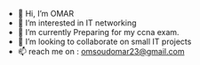 - 👋 Hi, I’m OMAR
- 👀 I’m interested in IT networking
- 🌱 I’m currently Preparing for my ccna exam.
- 💞️ I’m looking to collaborate on small IT projects
- 📫 reach me on : omsoudomar23@gmail.com

<!---
OMARomd23/OMARomd23 is a ✨ special ✨ repository because its `README.md` (this file) appears on your GitHub profile.
You can click the Preview link to take a look at your changes.
--->
